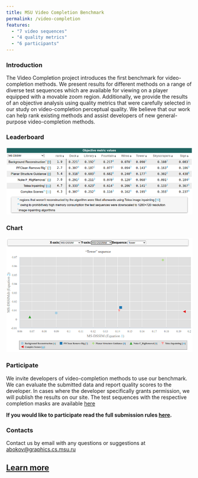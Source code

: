 ```yaml
---
title: MSU Video Completion Benchmark
permalink: /video-completion
features:
  - "7 video sequences"
  - "4 quality metrics"  
  - "6 participants"
---
```




### Introduction
The Video Completion project introduces the first benchmark for video-completion methods. We present results for different methods on a range of diverse test sequences which are available for viewing on a player equipped with a movable zoom region. Additionally, we provide the results of an objective analysis using quality metrics that were carefully selected in our study on video-completion perceptual quality. We believe that our work can help rank existing methods and assist developers of new general-purpose video-completion methods.

### Leaderboard

<a href="https://videocompletion.org/"><img src="/assets/img/benchmarks/videocompletion/videocompletion_leaderboard.png"></a>



### Chart

<a href="https://videocompletion.org/"><img src="/assets/img/benchmarks/videocompletion/videocompletion_chart.png"></a>

### Participate
We invite developers of video-completion methods to use our benchmark. We can evaluate the submitted data and report quality scores to the developer. In cases where the developer specifically grants permission, we will publish the results on our site. The test sequences with the respective completion masks are available [here](https://videocompletion.org/#participate)


**If you would like to participate read the full submission rules [here](https://videocompletion.org/#participate).**


### Contacts

Contact us by email with any questions or suggestions at <abokov@graphics.cs.msu.ru>


## [Learn more](https://videocompletion.org)